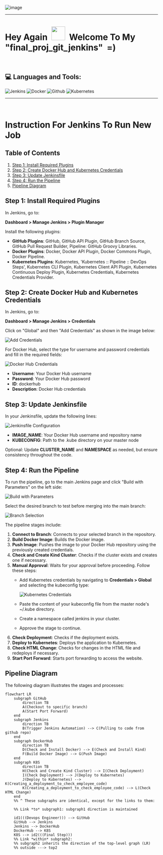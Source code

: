 ![image](https://github.com/IftachZilcaPaz/ci_cd_github_action_aws/assets/151572520/c4b1a850-020a-42af-942a-37f0a8796a49)

---

<p>
<h1> Hey Again &nbsp;<img src="https://raw.githubusercontent.com/MartinHeinz/MartinHeinz/master/wave.gif" height="45" width="45"/>&nbsp;&nbsp;Welcome To My "final_proj_git_jenkins" &nbsp;=)</h1>
</p>
<br/>

## 💻 Languages and Tools:

![Jenkins](https://img.shields.io/badge/jenkins-%232C5263.svg?style=flat&logo=jenkins&logoColor=white) ![Docker](https://img.shields.io/badge/docker-%230db7ed.svg?style=flat&logo=docker&logoColor=white) ![Github](https://img.shields.io/badge/github-235835CC.svg?style=flat&logo=github&logoColor=white&label=.) ![Kubernetes](https://img.shields.io/badge/kubernetes-%23326ce5.svg?style=flat&logo=kubernetes&logoColor=white)




---

&nbsp;
&nbsp;
&nbsp;
&nbsp;

# Instruction For Jenkins To Run New Job

## Table of Contents
1. [Step 1: Install Required Plugins](#step-1-install-required-plugins)
2. [Step 2: Create Docker Hub and Kubernetes Credentials](#step-2-create-docker-hub-and-kubernetes-credentials)
3. [Step 3: Update Jenkinsfile](#step-3-update-jenkinsfile)
4. [Step 4: Run the Pipeline](#step-4-run-the-pipeline)
5. [Pipeline Diagram](#pipeline-diagram)

## Step 1: Install Required Plugins

In Jenkins, go to:

**Dashboard > Manage Jenkins > Plugin Manager**

Install the following plugins:

- **GitHub Plugins**: GitHub, GitHub API Plugin, GitHub Branch Source, GitHub Pull Request Builder, Pipeline: GitHub Groovy Libraries.
- **Docker Plugins**: Docker, Docker API Plugin, Docker Commons Plugin, Docker Pipeline.
- **Kubernetes Plugins**: Kubernetes, 'Kubernetes :: Pipeline :: DevOps Steps', Kubernetes CLI Plugin, Kubernetes Client API Plugin, Kubernetes Continuous Deploy Plugin, Kubernetes Credentials, Kubernetes Credentials Provider.

## Step 2: Create Docker Hub and Kubernetes Credentials

In Jenkins, go to:

**Dashboard > Manage Jenkins > Credentials**

Click on "Global" and then "Add Credentials" as shown in the image below:

![Add Credentials](https://github.com/IftachZilcaPaz/final_proj_git_jenkins/assets/151572520/84c8b591-f437-47e4-a80a-e758e5b2f5e8)

For Docker Hub, select the type for username and password credentials and fill in the required fields:

![Docker Hub Credentials](https://github.com/IftachZilcaPaz/final_proj_git_jenkins/assets/151572520/751f092d-24ba-4a27-b326-329488227027)

- **Username**: Your Docker Hub username
- **Password**: Your Docker Hub password
- **ID**: dockerhub
- **Description**: Docker Hub credentials

## Step 3: Update Jenkinsfile

In your Jenkinsfile, update the following lines:

![Jenkinsfile Configuration](https://github.com/IftachZilcaPaz/final_proj_git_jenkins/assets/151572520/a346c4d4-bbe3-4576-9f6b-d8b98e08d52f)

- **IMAGE_NAME**: Your Docker Hub username and repository name
- **KUBECONFIG**: Path to the .kube directory on your master node

Optional: Update **CLUSTER_NAME** and **NAMESPACE** as needed, but ensure consistency throughout the code.

## Step 4: Run the Pipeline

To run the pipeline, go to the main Jenkins page and click "Build with Parameters" on the left side:

![Build with Parameters](https://github.com/IftachZilcaPaz/final_proj_git_jenkins/assets/151572520/bbd7bd64-45d0-4717-b01a-289f7bb6917b)

Select the desired branch to test before merging into the main branch:

![Branch Selection](https://github.com/IftachZilcaPaz/final_proj_git_jenkins/assets/151572520/de80dee1-f66c-4171-a1f7-f253aebdb22f)

The pipeline stages include:

1. **Connect to Branch**: Connects to your selected branch in the repository.
2. **Build Docker Image**: Builds the Docker image.
3. **Push Image**: Pushes the image to your Docker Hub repository using the previously created credentials.
4. **Check and Create Kind Cluster**: Checks if the cluster exists and creates one if necessary.
5. **Manual Approval**: Waits for your approval before proceeding. Follow these steps:
   - Add Kubernetes credentials by navigating to **Credentials > Global** and selecting the kubeconfig type:
   
     ![Kubernetes Credentials](https://github.com/IftachZilcaPaz/final_proj_git_jenkins/assets/151572520/4b20eec6-1685-4f4b-9fc9-f22dcdfc6d82)
   
   - Paste the content of your kubeconfig file from the master node's ~/.kube directory.
   - Create a namespace called jenkins in your cluster.
   - Approve the stage to continue.
6. **Check Deployment**: Checks if the deployment exists.
7. **Deploy to Kubernetes**: Deploys the application to Kubernetes.
8. **Check HTML Change**: Checks for changes in the HTML file and redeploys if necessary.
9. **Start Port Forward**: Starts port forwarding to access the website.

## Pipeline Diagram

The following diagram illustrates the stages and processes:

```mermaid
flowchart LR
    subgraph GitHub
        direction TB
        A(Checkout to specific branch)
        A(Start Port Forward)
    end
    subgraph Jenkins
        direction TB
        B(Trigger Jenkins Automation) --> C(Pulling to code from github repo)
    end
    subgraph DockerHub
        direction TB
        D(Check and Install Docker) --> E(Check and Install Kind)
        F(Build Docker Image) --> G(Push Image)
    end
    subgraph K8S
        direction TB
        H(Check and Create Kind Cluster) --> I(Check Deployment)
        I(Check Deployment) --> J(Deploy to Kubernetes)
        J(Deploy to Kubernetes) --> K(Creating_a_deployment_to_check_employee_code)
        K(Creating_a_deployment_to_check_employee_code) --> L(Check HTML Change)
    end
    %% ^ These subgraphs are identical, except for the links to them:

    %% Link *to* subgraph1: subgraph1 direction is maintained
    
    id1(((Devops Engineer))) --> GitHub
    GitHub --> Jenkins
    Jenkins --> DockerHub
    DockerHub --> K8S
    K8S --> id2(((Final Step)))
    %% Link *within* subgraph2:
    %% subgraph2 inherits the direction of the top-level graph (LR)
    %% outside ---> top2
```


  
